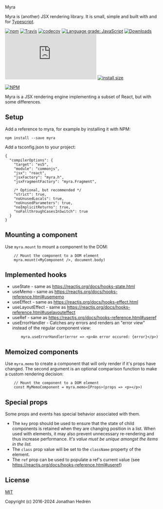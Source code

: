

Myra

Myra is (another) JSX rendering library. It is small, simple and built with and for [Typescript](http://www.typescriptlang.org/).

[![npm](https://img.shields.io/npm/v/myra.svg?maxAge=24000)](https://www.npmjs.com/package/myra)
[![Travis](https://img.shields.io/travis/jhdrn/myra.svg?maxAge=36000)](https://travis-ci.org/jhdrn/myra)
[![codecov](https://codecov.io/gh/jhdrn/myra/branch/master/graph/badge.svg)](https://codecov.io/gh/jhdrn/myra)
[![Language grade: JavaScript](https://img.shields.io/lgtm/grade/javascript/g/jhdrn/myra.svg?logo=lgtm&logoWidth=18)](https://lgtm.com/projects/g/jhdrn/myra/context:javascript)
[![Downloads](https://img.shields.io/npm/dm/myra.svg)](https://www.npmjs.com/package/myra)
[![gzip size](http://img.badgesize.io/https://cdn.jsdelivr.net/npm/myra/myra.min.js?compression=gzip)](https://cdn.jsdelivr.net/npm/myra/myra.min.js)
[![install size](https://badgen.net/packagephobia/install/myra)](https://packagephobia.now.sh/result?p=myra)

[![NPM](https://nodei.co/npm/myra.png)](https://nodei.co/npm/myra/)

Myra is a JSX rendering engine implementing a subset of React, but with some
differences.

## Setup

Add a reference to myra, for example by installing it with NPM:

`
npm install --save myra
`

Add a tsconfig.json to your project:

    {
      "compilerOptions": {
        "target": "es5",
        "module": "commonjs",
        "jsx": "react",
        "jsxFactory": "myra.h",
        "jsxFragmentFactory": "myra.Fragment",

        /* Optional, but recommended */
        "strict": true,
        "noUnusedLocals": true,
        "noUnusedParameters": true,
        "noImplicitReturns": true,
        "noFallthroughCasesInSwitch": true
      }
    }
    
## Mounting a component
Use `myra.mount` to mount a component to the DOM:

```JSX
    // Mount the component to a DOM element
    myra.mount(<MyComponent />, document.body) 
```

## Implemented hooks
* useState - same as https://reactjs.org/docs/hooks-state.html
* useMemo - same as https://reactjs.org/docs/hooks-reference.html#usememo
* useEffect - same as https://reactjs.org/docs/hooks-effect.html
* useLayoutEffect - same as https://reactjs.org/docs/hooks-reference.html#uselayouteffect
* useRef - same as https://reactjs.org/docs/hooks-reference.html#useref
* useErrorHandler - Catches any errors and renders an "error view" instead of 
  the regular component view:
    ```JSX
        myra.useErrorHandler(error => <p>An error occured: {error}</p>) 
    ```

## Memoized components
Use `myra.memo` to create a component that will only render if it's props have
changed. The second argument is an optional comparison function to make a custom 
rendering decision:

```JSX
    // Mount the component to a DOM element
    const MyMemoComponent = myra.memo<IProps>(props => <p></p>) 
```

## Special props
Some props and events has special behavior associated with them.

* The `key` prop should be used to ensure that the state of child 
components is retained when they are changing position in a list. When used with
elements, it may also prevent unnecessary re-rendering and thus increase performance.
_It's value must be unique amongst the items in the list._
* The `class` prop value will be set to the `className` property of the element.
* The `ref` prop can be used to populate a ref's current value (see https://reactjs.org/docs/hooks-reference.html#useref)

## License

[MIT](http://opensource.org/licenses/MIT)

Copyright (c) 2016-2024 Jonathan Hedrén
